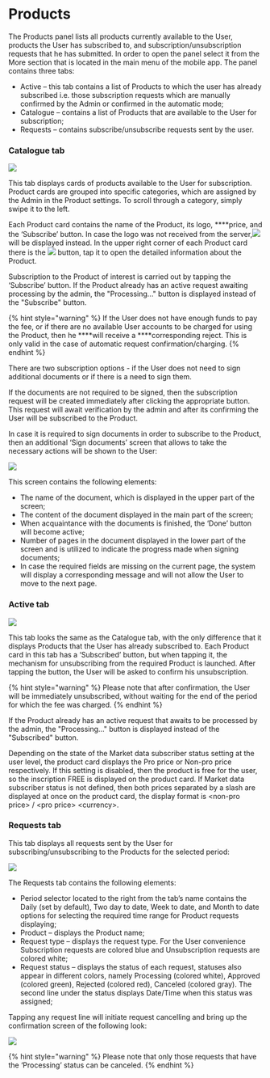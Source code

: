 # Products

The Products panel lists all products currently available to the User, products the User has subscribed to, and subscription/unsubscription requests that he has submitted. In order to open the panel select it from the More section that is located in the main menu of the mobile app. The panel contains three tabs:

* Active – this tab contains a list of Products to which the user has already subscribed i.e. those subscription requests which are manually confirmed by the Admin or confirmed in the automatic mode;
* Catalogue – contains a list of Products that are available to the User for subscription;
* Requests – contains subscribe/unsubscribe requests sent by the user.

### **Catalogue tab**

![](../../../.gitbook/assets/new1%20%2822%29.jpg)

This tab displays cards of products available to the User for subscription. Product cards are grouped into specific categories, which are assigned by the Admin in the Product settings. To scroll through a category, simply swipe it to the left. 

Each Product card contains the name of the Product, its logo, ****price, and the ‘Subscribe’ button. In case the logo was not received from the server,![](../../../.gitbook/assets/image%20%28111%29.png)will be displayed instead. In the upper right corner of each Product card there is the ![](https://lh4.googleusercontent.com/wEkGlYW5qSeJGHTfyYQ96E205vVVvX6eswwVSDiOvyIqiCWYDMiZO2C1vohXpdkVT2EocJhTeZqUkXKP588MgCx4qBNH7unwz8yPzCq6tFHxD6setKlOMPpkztGfxpuJlrM5ko-t) button, tap it to open the detailed  information about the Product.

Subscription to the Product of interest is carried out by tapping the ‘Subscribe’ button. If the Product already has an active request awaiting processing by the admin, the "Processing..." button is displayed instead of the "Subscribe" button.

{% hint style="warning" %}
If the User does not have enough funds to pay the fee, or if there are no available User accounts to be charged for using the Product, then he ****will receive a ****corresponding reject. This is only valid in the case of automatic request confirmation/charging. 
{% endhint %}

There are two subscription options - if the User does not need to sign additional documents or if there is a need to sign them. 

If the documents are not required to be signed, then the subscription request will be created immediately after clicking the appropriate button. This request will await verification by the admin and after its confirming the User will be subscribed to the Product.

In case it is required to sign documents in order to subscribe to the Product, then an additional ‘Sign documents’ screen that allows to take the necessary actions will be shown to the User:

![](../../../.gitbook/assets/3%20%28105%29.png)

This screen contains the following elements:

* The name of the document, which is displayed in the upper part of the screen;
* The content of the document displayed in the main part of the screen;
* When acquaintance with the documents is finished, the ‘Done’ button will become active;
* Number of pages in the document displayed  in the lower part of the screen and is utilized to indicate the progress made when signing documents;
* In case the required fields are missing on the current page, the system will display a corresponding message and will not allow the User to move to the next page.

### **Active tab**

![](../../../.gitbook/assets/2%20%2812%29.jpg)

This tab looks the same as the Catalogue tab, with the only difference that it displays Products that the User has already subscribed to. Each Product сard in this tab has a ‘Subscribed’ button, but when tapping it, the mechanism for unsubscribing from the required Product is launched. After tapping the button, the User will be asked to confirm his unsubscription.

{% hint style="warning" %}
Please note that after confirmation, the User will be immediately unsubscribed, without waiting for the end of the period for which the fee was charged. 
{% endhint %}

If the Product already has an active request that awaits to be processed by the admin, the "Processing..." button is displayed instead of the "Subscribed" button.

Depending on the state of the Market data subscriber status setting at the user level, the product card displays the Pro price or Non-pro price respectively. If this setting is disabled, then the product is free for the user, so the inscription FREE is displayed on the product card. If Market data subscriber status is not defined, then both prices separated by a slash are displayed at once on the product card, the display format is &lt;non-pro price&gt; / &lt;pro price&gt; &lt;currency&gt;.

### **Requests tab**

This tab displays all requests sent by the User for subscribing/unsubscribing to the Products for the selected period:

![](../../../.gitbook/assets/new2%20%289%29.jpg)

The Requests tab contains the following elements:

* Period selector located to the right from the tab’s name contains the Daily \(set by default\), Two day to date, Week to date, and Month to date options for selecting the required time range for Product requests displaying;
* Product – displays the Product name;
* Request type – displays the request type. For the User convenience Subscription requests are colored blue and Unsubscription requests are colored white;
* Request status – displays the status of each request, statuses also appear in different colors, namely Processing \(colored white\), Approved \(colored green\), Rejected \(colored red\), Canceled \(colored gray\). The second line under the status displays Date/Time when this status was assigned;

Tapping any request line will initiate request cancelling and bring up the confirmation screen of the following look:

![](../../../.gitbook/assets/image%20%2892%29.png)

{% hint style="warning" %}
Please note that only those requests that have the ‘Processing’ status can be canceled.
{% endhint %}


